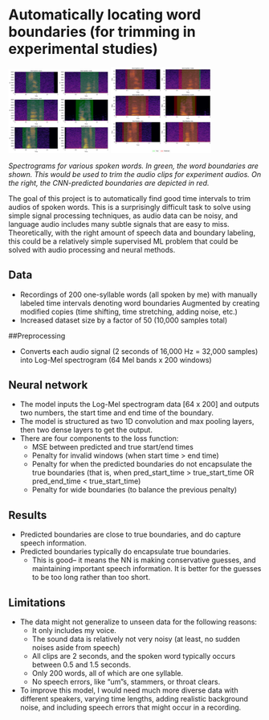 # Automatically locating word boundaries (for trimming in experimental studies)

<img src="true_boundaries.png" width="200"/>
<img src="predicted_boundaries.png" width="200"/>

*Spectrograms for various spoken words. In green, the word boundaries are shown. This would be used to trim the audio clips for experiment audios. On the right, the CNN-predicted boundaries are depicted in red.*

The goal of this project is to automatically find good time intervals to trim audios of spoken words. This is a surprisingly difficult task to solve using simple signal processing techniques, as audio data can be noisy, and language audio includes many subtle signals that are easy to miss. Theoretically, with the right amount of speech data and boundary labeling, this could be a relatively simple supervised ML problem that could be solved with audio processing and neural methods.

## Data
- Recordings of 200 one-syllable words (all spoken by me) with manually labeled time intervals denoting word boundaries
Augmented by creating modified copies (time shifting, time stretching, adding noise, etc.)
- Increased dataset size by a factor of 50 (10,000 samples total)
  
##Preprocessing
- Converts each audio signal (2 seconds of 16,000 Hz = 32,000 samples) into Log-Mel spectrogram (64 Mel bands x 200 windows)
  
## Neural network
- The model inputs the Log-Mel spectrogram data [64 x 200] and outputs two numbers, the start time and end time of the boundary.
- The model is structured as two 1D convolution and max pooling layers, then two dense layers to get the output.
- There are four components to the loss function:
  - MSE between predicted and true start/end times
  - Penalty for invalid windows (when start time > end time)
  - Penalty for when the predicted boundaries do not encapsulate the true boundaries (that is, when pred_start_time > true_start_time OR pred_end_time < true_start_time)
  - Penalty for wide boundaries (to balance the previous penalty)

## Results
- Predicted boundaries are close to true boundaries, and do capture speech information.
- Predicted boundaries typically do encapsulate true boundaries.
  - This is good– it means the NN is making conservative guesses, and maintaining important speech information. It is better for the guesses to be too long rather than too short.

## Limitations
- The data might not generalize to unseen data for the following reasons:
  - It only includes my voice.
  - The sound data is relatively not very noisy (at least, no sudden noises aside from speech)
  - All clips are 2 seconds, and the spoken word typically occurs between 0.5 and 1.5 seconds.
  - Only 200 words, all of which are one syllable.
  - No speech errors, like “um”s, stammers, or throat clears.
- To improve this model, I would need much more diverse data with different speakers, varying time lengths, adding realistic background noise, and including speech errors that might occur in a recording.
